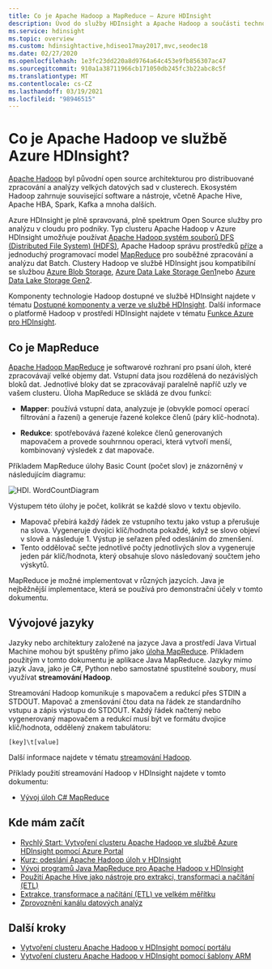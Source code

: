 ```yaml
---
title: Co je Apache Hadoop a MapReduce – Azure HDInsight
description: Úvod do služby HDInsight a Apache Hadoop a součásti technologie.
ms.service: hdinsight
ms.topic: overview
ms.custom: hdinsightactive,hdiseo17may2017,mvc,seodec18
ms.date: 02/27/2020
ms.openlocfilehash: 1e3fc23dd220a8d9764a64c453e9fb856307ac47
ms.sourcegitcommit: 910a1a38711966cb171050db245fc3b22abc8c5f
ms.translationtype: MT
ms.contentlocale: cs-CZ
ms.lasthandoff: 03/19/2021
ms.locfileid: "98946515"
---
```

# <a name="what-is-apache-hadoop-in-azure-hdinsight"></a>Co je Apache Hadoop ve službě Azure HDInsight?

[Apache Hadoop](https://hadoop.apache.org/) byl původní open source architekturou pro distribuované zpracování a analýzy velkých datových sad v clusterech. Ekosystém Hadoop zahrnuje související software a nástroje, včetně Apache Hive, Apache HBA, Spark, Kafka a mnoha dalších.

Azure HDInsight je plně spravovaná, plně spektrum Open Source služby pro analýzu v cloudu pro podniky. Typ clusteru Apache Hadoop v Azure HDInsight umožňuje používat [Apache Hadoop systém souborů DFS (Distributed File System) (HDFS)](https://hadoop.apache.org/docs/current/hadoop-project-dist/hadoop-hdfs/HdfsUserGuide.html), Apache Hadoop správu prostředků [příze](https://hadoop.apache.org/docs/current/hadoop-yarn/hadoop-yarn-site/YARN.html) a jednoduchý programovací model [MapReduce](https://hadoop.apache.org/docs/current/hadoop-mapreduce-client/hadoop-mapreduce-client-core/MapReduceTutorial.html) pro souběžné zpracování a analýzu dat Batch.  Clustery Hadoop ve službě HDInsight jsou kompatibilní se službou [Azure Blob Storage](../../storage/common/storage-introduction.md), [Azure Data Lake Storage Gen1](../../data-lake-store/data-lake-store-overview.md)nebo [Azure Data Lake Storage Gen2](../../storage/blobs/data-lake-storage-introduction.md).

Komponenty technologie Hadoop dostupné ve službě HDInsight najdete v tématu [Dostupné komponenty a verze ve službě HDInsight](../hdinsight-component-versioning.md). Další informace o platformě Hadoop v prostředí HDInsight najdete v tématu [Funkce Azure pro HDInsight](https://azure.microsoft.com/services/hdinsight/).

## <a name="what-is-mapreduce"></a>Co je MapReduce

[Apache Hadoop MapReduce](https://hadoop.apache.org/docs/current/hadoop-mapreduce-client/hadoop-mapreduce-client-core/MapReduceTutorial.html) je softwarové rozhraní pro psaní úloh, které zpracovávají velké objemy dat. Vstupní data jsou rozdělená do nezávislých bloků dat. Jednotlivé bloky dat se zpracovávají paralelně napříč uzly ve vašem clusteru. Úloha MapReduce se skládá ze dvou funkcí:

* **Mapper**: používá vstupní data, analyzuje je (obvykle pomocí operací filtrování a řazení) a generuje řazené kolekce členů (páry klíč-hodnota).

* **Redukce**: spotřebovává řazené kolekce členů generovaných mapovačem a provede souhrnnou operaci, která vytvoří menší, kombinovaný výsledek z dat mapovače.

Příkladem MapReduce úlohy Basic Count (počet slov) je znázorněný v následujícím diagramu:

 ![HDI. WordCountDiagram](./media/apache-hadoop-introduction/hdi-word-count-diagram.gif)

Výstupem této úlohy je počet, kolikrát se každé slovo v textu objevilo.

* Mapovač přebírá každý řádek ze vstupního textu jako vstup a přerušuje na slova. Vygeneruje dvojici klíč/hodnota pokaždé, když se slovo objeví v slově a následuje 1. Výstup je seřazen před odesláním do zmenšení.
* Tento oddělovač sečte jednotlivé počty jednotlivých slov a vygeneruje jeden pár klíč/hodnota, který obsahuje slovo následovaný součtem jeho výskytů.

MapReduce je možné implementovat v různých jazycích. Java je nejběžnější implementace, která se používá pro demonstrační účely v tomto dokumentu.

## <a name="development-languages"></a>Vývojové jazyky

Jazyky nebo architektury založené na jazyce Java a prostředí Java Virtual Machine mohou být spuštěny přímo jako [úloha MapReduce](..//hadoop/submit-apache-hadoop-jobs-programmatically.md). Příkladem použitým v tomto dokumentu je aplikace Java MapReduce. Jazyky mimo jazyk Java, jako je C#, Python nebo samostatné spustitelné soubory, musí využívat **streamování Hadoop**.

Streamování Hadoop komunikuje s mapovačem a redukcí přes STDIN a STDOUT. Mapovač a zmenšování čtou data na řádek ze standardního vstupu a zápis výstupu do STDOUT. Každý řádek načtený nebo vygenerovaný mapovačem a redukcí musí být ve formátu dvojice klíč/hodnota, oddělený znakem tabulátoru:

`[key]\t[value]`

Další informace najdete v tématu [streamování Hadoop](https://hadoop.apache.org/docs/current/hadoop-streaming/HadoopStreaming.html).

Příklady použití streamování Hadoop v HDInsight najdete v tomto dokumentu:

* [Vývoj úloh C# MapReduce](apache-hadoop-dotnet-csharp-mapreduce-streaming.md)

## <a name="where-do-i-start"></a>Kde mám začít

* [Rychlý Start: Vytvoření clusteru Apache Hadoop ve službě Azure HDInsight pomocí Azure Portal](../hadoop/apache-hadoop-linux-create-cluster-get-started-portal.md)
* [Kurz: odeslání Apache Hadoop úloh v HDInsight](../hadoop/submit-apache-hadoop-jobs-programmatically.md)
* [Vývoj programů Java MapReduce pro Apache Hadoop v HDInsight](../hadoop/apache-hadoop-develop-deploy-java-mapreduce-linux.md)
* [Použití Apache Hive jako nástroje pro extrakci, transformaci a načítání (ETL)](../hadoop/apache-hadoop-using-apache-hive-as-an-etl-tool.md)
* [Extrakce, transformace a načítání (ETL) ve velkém měřítku](../hadoop/apache-hadoop-etl-at-scale.md)
* [Zprovoznění kanálu datových analýz](../hdinsight-operationalize-data-pipeline.md)

## <a name="next-steps"></a>Další kroky

* [Vytvoření clusteru Apache Hadoop v HDInsight pomocí portálu](../hadoop/apache-hadoop-linux-create-cluster-get-started-portal.md)
* [Vytvoření clusteru Apache Hadoop v HDInsight pomocí šablony ARM](../hadoop/apache-hadoop-linux-tutorial-get-started.md)